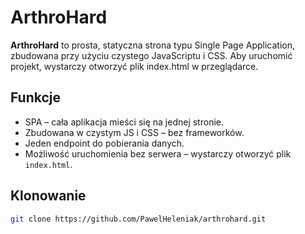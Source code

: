 # ArthroHard

**ArthroHard** to prosta, statyczna strona typu Single Page Application, zbudowana przy użyciu czystego JavaScriptu i CSS. Aby uruchomić projekt, wystarczy otworzyć plik index.html w przeglądarce.

## Funkcje

- SPA – cała aplikacja mieści się na jednej stronie.
- Zbudowana w czystym JS i CSS – bez frameworków.
- Jeden endpoint do pobierania danych.
- Możliwość uruchomienia bez serwera – wystarczy otworzyć plik `index.html`.

## Klonowanie

   ```bash
   git clone https://github.com/PawelHeleniak/arthrohard.git
